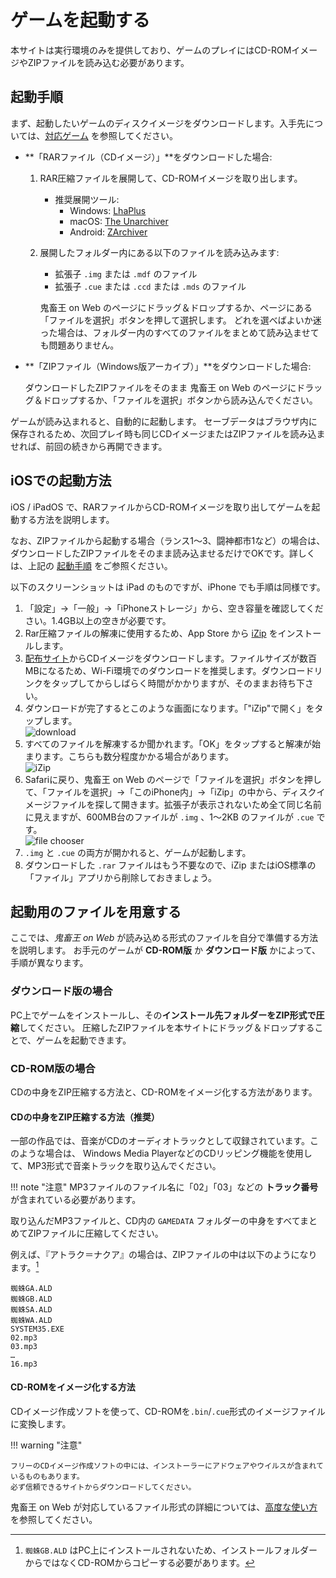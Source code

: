 # ゲームを起動する

本サイトは実行環境のみを提供しており、ゲームのプレイにはCD-ROMイメージやZIPファイルを読み込む必要があります。

## 起動手順

まず、起動したいゲームのディスクイメージをダウンロードします。入手先については、[対応ゲーム](games.md) を参照してください。

- **「RARファイル（CDイメージ）」**をダウンロードした場合:
    1. RAR圧縮ファイルを展開して、CD-ROMイメージを取り出します。
        - 推奨展開ツール:
            - Windows: [LhaPlus](http://www.forest.impress.co.jp/library/software/lhaplus/)
            - macOS: [The Unarchiver](https://itunes.apple.com/jp/app/the-unarchiver/id425424353)
            - Android: [ZArchiver](https://play.google.com/store/apps/details?id=ru.zdevs.zarchiver&hl=ja)
    2. 展開したフォルダー内にある以下のファイルを読み込みます:
        - 拡張子 `.img` または `.mdf` のファイル
        - 拡張子 `.cue` または `.ccd` または `.mds` のファイル

        鬼畜王 on Web のページにドラッグ＆ドロップするか、ページにある「ファイルを選択」ボタンを押して選択します。
        どれを選べばよいか迷った場合は、フォルダー内のすべてのファイルをまとめて読み込ませても問題ありません。

- **「ZIPファイル（Windows版アーカイブ）」**をダウンロードした場合:

    ダウンロードしたZIPファイルをそのまま 鬼畜王 on Web のページにドラッグ＆ドロップするか、「ファイルを選択」ボタンから読み込んでください。

ゲームが読み込まれると、自動的に起動します。
セーブデータはブラウザ内に保存されるため、次回プレイ時も同じCDイメージまたはZIPファイルを読み込ませれば、前回の続きから再開できます。

## iOSでの起動方法

iOS / iPadOS で、RARファイルからCD-ROMイメージを取り出してゲームを起動する方法を説明します。

なお、ZIPファイルから起動する場合（ランス1〜3、闘神都市1など）の場合は、ダウンロードしたZIPファイルをそのまま読み込ませるだけでOKです。詳しくは、上記の [起動手順](#起動手順) をご参照ください。

以下のスクリーンショットは iPad のものですが、iPhone でも手順は同様です。

1. 「設定」→「一般」→「iPhoneストレージ」から、空き容量を確認してください。1.4GB以上の空きが必要です。
2. Rar圧縮ファイルの解凍に使用するため、App Store から [iZip](https://itunes.apple.com/jp/app/izip-zip%E5%9C%A7%E7%B8%AE-zip%E8%A7%A3%E5%87%8D-rar%E8%A7%A3%E5%87%8D%E3%81%AE%E3%81%9F%E3%82%81%E3%81%AE%E3%83%84%E3%83%BC%E3%83%AB/id413971331?mt=8) をインストールします。
3. [配布サイト](https://alicefree.fastlast.org/)からCDイメージをダウンロードします。ファイルサイズが数百MBになるため、Wi-Fi環境でのダウンロードを推奨します。ダウンロードリンクをタップしてからしばらく時間がかかりますが、そのままお待ち下さい。
4. ダウンロードが完了するとこのような画面になります。「"iZip"で開く」をタップします。<br/>![download](images/ios-download.png)
5. すべてのファイルを解凍するか聞かれます。「OK」をタップすると解凍が始まります。こちらも数分程度かかる場合があります。<br/>![iZip](images/ios-izip.png)
6. Safariに戻り、鬼畜王 on Web のページで「ファイルを選択」ボタンを押して、「ファイルを選択」→「このiPhone内」→「iZip」の中から、ディスクイメージファイルを探して開きます。拡張子が表示されないため全て同じ名前に見えますが、600MB台のファイルが `.img` 、1～2KB のファイルが `.cue` です。<br/>![file chooser](images/ios-filer.png)
7. `.img` と `.cue` の両方が開かれると、ゲームが起動します。
8. ダウンロードした `.rar` ファイルはもう不要なので、iZip またはiOS標準の「ファイル」アプリから削除しておきましょう。

## 起動用のファイルを用意する

ここでは、*鬼畜王 on Web* が読み込める形式のファイルを自分で準備する方法を説明します。
お手元のゲームが **CD-ROM版** か **ダウンロード版** かによって、手順が異なります。

### ダウンロード版の場合

PC上でゲームをインストールし、その**インストール先フォルダーをZIP形式で圧縮**してください。
圧縮したZIPファイルを本サイトにドラッグ＆ドロップすることで、ゲームを起動できます。

### CD-ROM版の場合

CDの中身をZIP圧縮する方法と、CD-ROMをイメージ化する方法があります。

#### CDの中身をZIP圧縮する方法（推奨）

一部の作品では、音楽がCDのオーディオトラックとして収録されています。このような場合は、
Windows Media PlayerなどのCDリッピング機能を使用して、MP3形式で音楽トラックを取り込んでください。

!!! note "注意"
    MP3ファイルのファイル名に「02」「03」などの **トラック番号** が含まれている必要があります。

取り込んだMP3ファイルと、CD内の `GAMEDATA` フォルダーの中身をすべてまとめてZIPファイルに圧縮してください。

例えば、『アトラク＝ナクア』の場合は、ZIPファイルの中は以下のようになります。[^1]

```
蜘蛛GA.ALD
蜘蛛GB.ALD
蜘蛛SA.ALD
蜘蛛WA.ALD
SYSTEM35.EXE
02.mp3
03.mp3
…
16.mp3
```

[^1]: `蜘蛛GB.ALD` はPC上にインストールされないため、インストールフォルダーからではなくCD-ROMからコピーする必要があります。

#### CD-ROMをイメージ化する方法

CDイメージ作成ソフトを使って、CD-ROMを`.bin`/`.cue`形式のイメージファイルに変換します。

!!! warning "注意"

    フリーのCDイメージ作成ソフトの中には、インストーラーにアドウェアやウイルスが含まれているものもあります。
    必ず信頼できるサイトからダウンロードしてください。

鬼畜王 on Web が対応しているファイル形式の詳細については、[高度な使い方](advanced.md#対応しているファイル形式) を参照してください。
